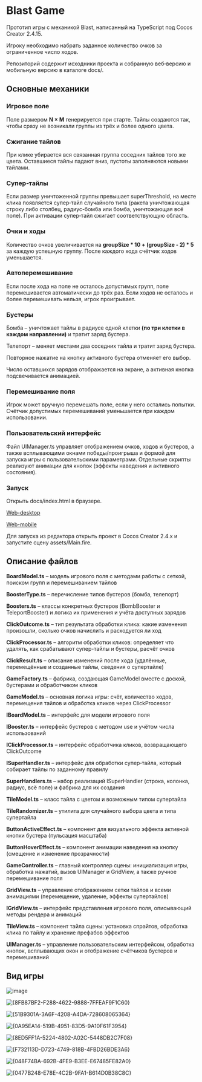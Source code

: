 Blast Game
=====================
Прототип игры с механикой Blast, написанный на TypeScript под Cocos Creator 2.4.15.

Игроку необходимо набрать заданное количество очков за ограниченное число ходов.

Репозиторий содержит исходники проекта и собранную веб‑версию и мобильную версию в каталоге docs/.

Основные механики
-----------------------------------

### Игровое поле

Поле размером **N × M** генерируется при старте. Тайлы создаются так, чтобы сразу не возникали группы из трёх и более одного цвета.

### Сжигание тайлов
При клике убирается вся связанная группа соседних тайлов того же цвета. Оставшиеся тайлы падают вниз, пустоты заполняются новыми тайлами.

### Супер‑тайлы
Если размер уничтоженной группы превышает superThreshold, на месте клика появляется супер‑тайл случайного типа (ракета уничтожающая строку либо столбец, радиус-бомба или бомба, уничтожающая всё поле). При активации супер‑тайл сжигает соответствующую область.

### Очки и ходы
Количество очков увеличивается на **groupSize * 10 + (groupSize - 2) * 5** за каждую успешную группу. После каждого хода счётчик ходов уменьшается.

### Автоперемешивание
Если после хода на поле не осталось допустимых групп, поле перемешивается автоматически до трёх раз. Если ходов не осталось и более перемешивать нельзя, игрок проигрывает.

### Бустеры
Бомба – уничтожает тайлы в радиусе одной клетки **(по три клетки в каждом направлении)** и тратит заряд бустера.

Телепорт – меняет местами два соседних тайла и тратит заряд бустера.

Повторное нажатие на кнопку активного бустера отменяет его выбор.

Число оставшихся зарядов отображается на экране, а активная кнопка подсвечивается анимацией.

### Перемешивание поля
Игрок может вручную перемешать поле, если у него остались попытки. Счётчик допустимых перемешиваний уменьшается при каждом использовании.

### Пользовательский интерфейс
Файл UIManager.ts управляет отображением очков, ходов и бустеров, а также всплывающими окнами победы/проигрыша и формой для запуска игры с пользовательскими параметрами. Отдельные скрипты реализуют анимации для кнопок (эффекты наведения и активного состояния).

### Запуск
Открыть docs/index.html в браузере.

[Web-desktop](https://japusta.github.io/blast_game/build_desktop/web-desktop/)

[Web-mobile](https://japusta.github.io/blast_game/build_mobile/web-mobile/)

Для запуска из редактора открыть проект в Cocos Creator 2.4.x и запустите сцену assets/Main.fire.

Описание файлов
-----------------------------------

**BoardModel.ts** – модель игрового поля с методами работы с сеткой, поиском групп и перемешиванием тайлов

**BoosterType.ts** – перечисление типов бустеров (бомба, телепорт)

**Boosters.ts** – классы конкретных бустеров (BombBooster и TeleportBooster) и логика их применения и учёта доступных зарядов

**ClickOutcome.ts** – тип результата обработки клика: какие изменения произошли, сколько очков начислить и расходуется ли ход

**ClickProcessor.ts** – алгоритм обработки кликов: определяет что удалять, как срабатывают супер-тайлы и бустеры, расчёт очков

**ClickResult.ts** – описание изменений после хода (удалённые, перемещённые и созданные тайлы, сведения о супертайле)

**GameFactory.ts** – фабрика, создающая GameModel вместе с доской, бустерами и обработчиком кликов

**GameModel.ts** – основная логика игры: счёт, количество ходов, перемещения тайлов и обработка кликов через ClickProcessor

**IBoardModel.ts** – интерфейс для модели игрового поля

**IBooster.ts** – интерфейс бустеров с методом use и учётом числа использований

**IClickProcessor.ts** – интерфейс обработчика кликов, возвращающего ClickOutcome

**ISuperHandler.ts** – интерфейс для обработки супер‑тайла, который собирает тайлы по заданному правилу

**SuperHandlers.ts** – набор реализаций ISuperHandler (строка, колонка, радиус, всё поле) и фабрика для их создания

**TileModel.ts** – класс тайла с цветом и возможным типом супертайла

**TileRandomizer.ts** – утилита для случайного выбора цвета и типа супертайла

**ButtonActiveEffect.ts** – компонент для визуального эффекта активной кнопки бустера (пульсация масштаба)

**ButtonHoverEffect.ts** – компонент анимации наведения на кнопку (смещение и изменение прозрачности)

**GameController.ts** – главный контроллер сцены: инициализация игры, обработка нажатий, вызов UIManager и GridView, а также ручное перемешивание поля

**GridView.ts** – управление отображением сетки тайлов и всеми анимациями (перемещение, удаление, эффекты супертайлов)

**IGridView.ts** – интерфейс представления игрового поля, описывающий методы рендера и анимаций

**TileView.ts** – компонент тайла сцены: установка спрайтов, обработка клика по тайлу и хранение префабов эффектов

**UIManager.ts** – управление пользовательским интерфейсом, обработка кнопок, всплывающих окон и отображение счётчиков бустеров и перемешиваний

Вид игры
-----------------------------------

![image](https://github.com/user-attachments/assets/e3a449db-f758-487d-821b-3fa7d9e1b696)


![{8FB87BF2-F288-4622-9888-7FFEAF9F1C60}](https://github.com/user-attachments/assets/ff8d20a5-f585-4ab7-9931-57c3c980a72b)

![{51B9301A-3A6F-4208-A4DA-728608065364}](https://github.com/user-attachments/assets/f954ca03-94f8-4266-a95e-eae9986b8992)

![{0A95EA14-519B-4951-83D5-9A10F61F3954}](https://github.com/user-attachments/assets/70a05edd-c0f0-412c-9387-e0336af0e111)

![{8ED5FF1A-5224-4802-A02C-5448DB2C7F08}](https://github.com/user-attachments/assets/63d4f1b6-781a-4b6b-827d-0abe6dd37ac7)

![{F732113D-D723-4749-818B-4FBD26BDE3A6}](https://github.com/user-attachments/assets/3a386980-538c-44c5-b0ff-980195e0f580)

![{048F74BA-692B-4FE9-B3EE-E67485FE82A0}](https://github.com/user-attachments/assets/e7d1a55f-84c3-45d5-b926-4af95e9a7ad9)

![{0477B248-E78E-4C2B-9FA1-B614D0B38C8C}](https://github.com/user-attachments/assets/6f15ef1d-928d-4a9b-835f-cc5a92904046)







